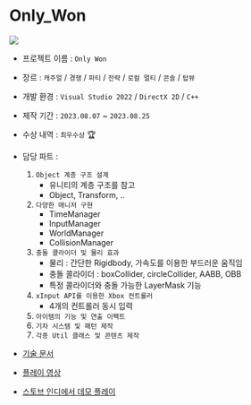 # Only_Won

![](https://github.com/joonyle99/Only_Won/assets/67359781/46d6fa61-afcc-4954-83b7-58b47548cf95)

* 프로젝트 이름 : `Only Won`
* 장르 : `캐주얼` / `경쟁` / `파티` / `전략` / `로컬 멀티` / `콘솔` / `탑뷰`
* 개발 환경 : `Visual Studio 2022` / `DirectX 2D` / `C++`
* 제작 기간 : `2023.08.07` ~ `2023.08.25`
* 수상 내역 : `최우수상` 🏆
* 담당 파트 :
  1. `Object 계층 구조 설계`
     - 유니티의 계층 구조를 참고
     - Object, Transform, ..
  2. `다양한 매니저 구현`
     - TimeManager
     - InputManager
     - WorldManager
     - CollisionManager
  3. `충돌 콜라이더 및 물리 효과`
     - 물리 : 간단한 Rigidbody, 가속도를 이용한 부드러운 움직임
     - 충돌 콜라이더 : boxCollider, circleCollider, AABB, OBB
     - 특정 콜라이더와 충돌 가능한 LayerMask 기능
  4. `xInput API를 이용한 Xbox 컨트롤러`
     - 4개의 컨트롤러 동시 입력
  5. `아이템의 기능 및 연출 이펙트`
  6. `기차 시스템 및 패턴 제작`
  7. `각종 Util 클래스 및 콘텐츠 제작`

* [기술 문서](https://github.com/joonyle99/Only_Won/discussions/4)
* [플레이 영상](https://www.youtube.com/watch?v=rq6Tg1pvA_8)
* [스토브 인디에서 데모 플레이](https://store.onstove.com/ko/games/2391)
